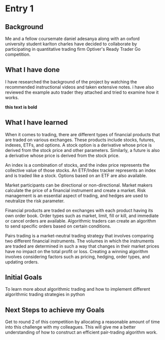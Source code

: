 # Entry 1
## Background
Me and a fellow coursemate daniel adesanya along with an oxford university student karlton charles have decided to collaborate by participating in quantitative trading firm Optiver's Ready Trader Go competition.
## What I have done
I have researched the background of the project by watching the recommended instructional videos and taken extensive notes. i have also reviewed the example auto trader they attached and tried to examine how it works.


**this text is bold**
## What I have learned 
When it comes to trading, there are different types of financial products that are traded on various exchanges. These products include stocks, futures, indexes, ETFs, and options. A stock option is a derivative whose price is derived from the stock price and other parameters. Similarly, a future is also a derivative whose price is derived from the stock price.

An index is a combination of stocks, and the index price represents the collective value of those stocks. An ETF/Index tracker represents an index and is traded like a stock. Options based on an ETF are also available.

Market participants can be directional or non-directional. Market makers calculate the price of a financial instrument and create a market. Risk management is an essential aspect of trading, and hedges are used to neutralize the risk parameter.

Financial products are traded on exchanges with each product having its own order book. Order types such as market, limit, fill or kill, and immediate or cancel orders are available. Algorithmic traders can create an algorithm to send specific orders based on certain conditions.

Pairs trading is a market-neutral trading strategy that involves comparing two different financial instruments. The volumes in which the instruments are traded are determined in such a way that changes in their market prices have no impact on the total profit or loss. Creating a winning algorithm involves considering factors such as pricing, hedging, order types, and updating orders.


## Initial Goals
To learn more about algorithmic trading and how to implement different algorithmic trading strategies in python


## Next Steps to achieve my Goals
Get to round 2 of this competition by allocating a reasonable amount of time into this challenge with my colleagues. This will give me a better understanding of how to construct an efficient pair-trading algorithm work.

